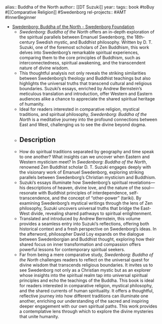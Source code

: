 alias:: Buddha of the North
author:: [[DT Suzuki]]
year::
tags:: book #toBuy #[[Comparative Religion]] #Swedenborg
rel-projects:: #AMT #InnerBeginner



- [Swedenborg: Buddha of the North - Swedenborg Foundation](https://swedenborg.com/product/swedenborg-buddha-north/)
	- *Swedenborg: Buddha of the North* offers an in-depth exploration of the spiritual parallels between Emanuel Swedenborg, the 18th-century Swedish mystic, and Buddhist philosophy. Written by D. T. Suzuki, one of the foremost scholars of Zen Buddhism, this work delves into Swedenborg’s remarkable spiritual experiences, comparing them to the core principles of Buddhism, such as interconnectedness, spiritual awakening, and the transcendent nature of divine wisdom.
	- This thoughtful analysis not only reveals the striking similarities between Swedenborg’s theology and Buddhist teachings but also highlights the universal truths that transcend cultural and religious boundaries. Suzuki’s essays, enriched by Andrew Bernstein’s meticulous translation and introduction, offer Western and Eastern audiences alike a chance to appreciate the shared spiritual heritage of humanity.
	- Ideal for readers interested in comparative religion, mystical traditions, and spiritual philosophy, *Swedenborg: Buddha of the North* is a meditative journey into the profound connections between East and West, challenging us to see the divine beyond dogma.
	- ## Description
	- How do spiritual traditions separated by geography and time speak to one another? What insights can we uncover when Eastern and Western mysticism meet? In *Swedenborg: Buddha of the North*, renowned Zen Buddhist scholar D. T. Suzuki engages deeply with the visionary work of Emanuel Swedenborg, exploring striking parallels between Swedenborg’s Christian mysticism and Buddhism.
	- Suzuki’s essays illuminate how Swedenborg’s spiritual revelations—his descriptions of heaven, divine love, and the nature of the soul—resonate with Buddhist principles of interdependence, self-transcendence, and the concept of “other-power” (tariki). By examining Swedenborg’s mystical writings through the lens of Zen philosophy, Suzuki uncovers universal truths that bridge the East-West divide, revealing shared pathways to spiritual enlightenment.
	- Translated and introduced by Andrew Bernstein, this volume provides a seamless entry into Suzuki’s reflections, offering both historical context and a fresh perspective on Swedenborg’s ideas. In the afterword, philosopher David Loy expands on the dialogue between Swedenborgian and Buddhist thought, exploring how their shared focus on inner transformation and compassion offers powerful lessons for contemporary spiritual seekers.
	- Far from being a mere comparative study, *Swedenborg: Buddha of the North* challenges readers to reflect on the universal quest for divine wisdom that transcends religious boundaries. It invites us to see Swedenborg not only as a Christian mystic but as an explorer whose insights into the spiritual realm tap into universal spiritual principles and echo the teachings of the Buddha.
	  This book is ideal for readers interested in comparative religion, mystical philosophy, and the shared currents of human spirituality. It offers a thoughtful, reflective journey into how different traditions can illuminate one another, enriching our understanding of the sacred and inspiring deeper engagement with our own spiritual paths. This work provides a contemplative lens through which to explore the divine mysteries that unite humanity.
